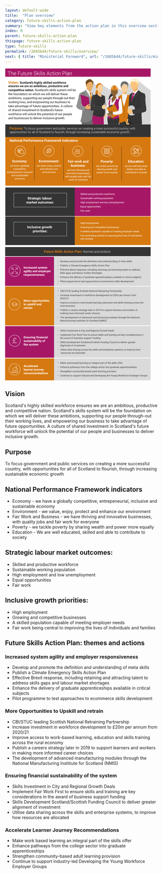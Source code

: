 ```yaml
---
layout: default-wide
title:  "Plan overview"
category: future-skills-action-plan
summary: "View key elements from the action plan in this overview section."
index: 0
parent: future-skills-action-plan
thispage: future-skills-action-plan
type: future-skills
permalink: /2685bd4/future-skills/overview/
next: { title: "Ministerial Foreword", url: "/2685bd4/future-skills/ministerial-foreword/" }
---
```


<img src="/assets/images/infographics/fsap-overview.png" alt=""/>

<div class="hidden">

## Vision

Scotland's highly skilled workforce ensures we are an ambitious, productive and competitive nation. Scotland's skills system will be the foundation on which we will deliver these ambitions, supporting our people through-out their working lives, and empowering our business to take advantage of future opportunities. A culture of shared investment in Scotland's future workforce will unlock the potential of our people and businesses to deliver inclusive growth.

## Purpose

To focus government and public services on creating a more successful country, with opportunities for all of Scotland to flourish, through increasing sustainable economic growth

## National Performance Framework indicators	

* Economy - we have a globally competitive, entrepeneurial, inclusive and sustainable economy
* Environment - we value, enjoy, protect and enhance our environment
* Fair Work and Business - we have thriving and innovative businesses, with quality jobs and fair work for everyone
* Poverty - we tackle poverty by sharing wealth and power more equally
* Education - We are well educated, skilled and able to contribute to society

## Strategic labour market outcomes:
* Skilled and productive workforce
* Sustainable working population
* High employment and low unemployment
* Equal opportunities
* Fair work

## Inclusive growth priorities:

* High employment
* Growing and competitive businesses
* A skilled population capable of meeting employer needs
* Fair work being central to improving the lives of individuals and families

## Future Skills Action Plan: themes and actions

### Increased system agility and employer responsiveness
* Develop and promote the definition and understanding of meta skills
* Publish a Climate Emergency Skills Action Plan
* Effective Brexit response, including retaining and attracting talent to address skills gaps and labour market shortages
* Enhance the delivery of graduate apprenticeships available in critical subjects 
* Pilot programme to test approaches to ecommerce skills development 

### More Opportunities to Upskill and retrain
* CBI/STUC leading Scottish National Retraining Partnership
* Increase investment in workforce development to £20m per annum from 2020/21
* Improve access to work-based learning, education and skills training across the rural economy
* Publish a careers strategy later in 2019 to support learners and workers in making more informed career choices
* The development of advanced manufacturing modules through the National Manufacturing Institiute for Scotland (NMIS) 

### Ensuring financial sustainability of the system
* Skills Investment in City and Regional Growth Deals 
* Implement Fair Work First to ensure skills and training are key considerations in the award of business support funding
* Skills Development Scotland/Scottish Funding Council to deliver greater alignment of investment
* Utilise data sharing across the skills and enterprise systems, to improve how resources are allocated

### Accelerate Learner Journey Recommendations
* Make work based learning an integral part of the skills offer
* Enhance pathways from the college sector into graduate apprenticeships
* Strengthen community-based adult learning provision
* Continue to support industry-led Developing the Young Workforce Employer Groups

</div>
